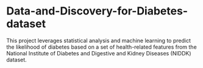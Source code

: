 # Data-and-Discovery-for-Diabetes-dataset
This project leverages statistical analysis and machine learning to predict the likelihood of diabetes based on a set of health-related features from the National Institute of Diabetes and Digestive and Kidney Diseases (NIDDK) dataset. 
